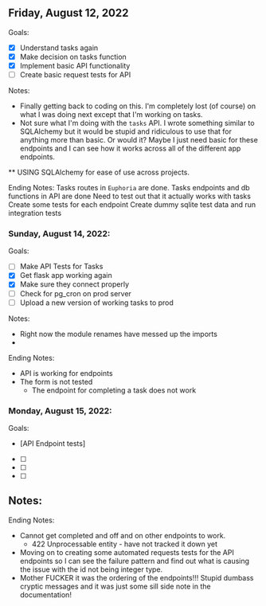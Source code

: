 ## Friday, August 12, 2022
Goals:
- [X] Understand tasks again
- [X] Make decision on tasks function
- [X] Implement basic API functionality
- [ ] Create basic request tests for API

Notes:
- Finally getting back to coding on this.  I'm completely lost (of course) on what I was doing next except that I'm working on tasks.
- Not sure what I'm doing with the `tasks` API.  I wrote something similar to SQLAlchemy but it would be stupid and ridiculous to use that for anything more than basic.  Or would it?  Maybe I just need basic for these endpoints and I can see how it works across all of the different app endpoints.

** USING SQLAlchemy for ease of use across projects.

Ending Notes:
Tasks routes in `Euphoria` are done.
Tasks endpoints and db functions in API are done
Need to test out that it actually works with tasks
Create some tests for each endpoint
Create dummy sqlite test data and run integration tests


### Sunday, August 14, 2022: 
Goals:
- [ ] Make API Tests for Tasks
- [X] Get flask app working again
- [X] Make sure they connect properly
- [ ] Check for pg_cron on prod server
- [ ] Upload a new version of working tasks to prod

Notes:
- Right now the module renames have messed up the imports
- 

Ending Notes:
- API is working for endpoints
- The form is not tested
  - The endpoint for completing a task does not work




### Monday, August 15, 2022: 
Goals:
- [API Endpoint tests] 
- [ ] 
- [ ] 
- [ ] 
Notes:
- 

Ending Notes:
- Cannot get completed and off and on other endpoints to work.
  - 422 Unprocessable entity - have not tracked it down yet
- Moving on to creating some automated requests tests for the API endpoints so I can see the failure pattern and find out what is causing the issue with the id not being integer type.
- Mother FUCKER it was the ordering of the endpoints!!!  Stupid dumbass cryptic messages and it was just some sill side note in the documentation!


